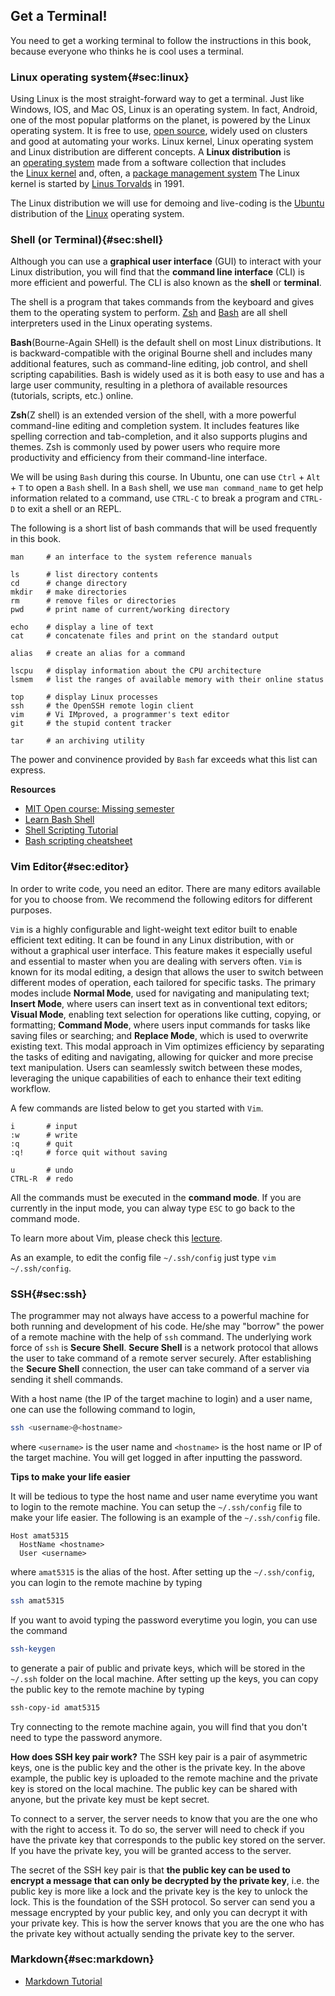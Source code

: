 ## Get a Terminal!

You need to get a working terminal to follow the instructions in this book, because everyone who thinks he is cool uses a terminal.

### Linux operating system{#sec:linux}

Using Linux is the most straight-forward way to get a terminal. Just like Windows, IOS, and Mac OS, Linux is an operating system. In fact,
Android, one of the most popular platforms on the planet, is powered by the
Linux operating system. It is free to use, [open
source](https://opensource.com/resources/what-open-source), widely used on
clusters and good at automating your works. Linux kernel, Linux operating system
and Linux distribution are different concepts. A **Linux distribution** is
an [operating system](https://en.wikipedia.org/wiki/Operating_system) made from
a software collection that includes the [Linux
kernel](https://en.wikipedia.org/wiki/Linux_kernel) and, often, a [package
management system](https://en.wikipedia.org/wiki/Package_management_system) The
Linux kernel is started by [Linus
Torvalds](https://en.wikipedia.org/wiki/Linus_Torvalds) in 1991.
 
The Linux distribution we will use for demoing and live-coding is the
[Ubuntu](https://ubuntu.com/desktop) distribution of the
[Linux](https://en.wikipedia.org/wiki/Linux) operating system.

### Shell (or Terminal){#sec:shell}

Although you can use a **graphical user interface** (GUI) to interact with your
Linux distribution, you will find that the **command line interface** (CLI) is
more efficient and powerful. The CLI is also known as the **shell** or **terminal**.

The shell is a program that takes commands from the keyboard and gives them to
the operating system to perform. [Zsh](https://zsh.org/) and
[Bash](https://gnu.org/software/bash/) are all shell interpreters used in the
Linux operating systems.

**Bash**(Bourne-Again SHell) is the default shell on most Linux distributions.
It is backward-compatible with the original Bourne shell and includes many
additional features, such as command-line editing, job control, and shell
scripting capabilities. Bash is widely used as it is both easy to use and has a
large user community, resulting in a plethora of available resources (tutorials,
scripts, etc.) online.

**Zsh**(Z shell) is an extended version of the shell, with a more powerful
command-line editing and completion system. It includes features like spelling
correction and tab-completion, and it also supports plugins and themes. Zsh is
commonly used by power users who require more productivity and efficiency from
their command-line interface.

We will be using `Bash` during this course. In Ubuntu, one can use `Ctrl` +
`Alt` + `T` to open a `Bash` shell. In a `Bash` shell, we use `man command_name`
to get help information related to a command, use `CTRL-C` to break a program
and `CTRL-D` to exit a shell or an REPL.

The following is a short list of bash commands that will be used frequently in this book.

```
man     # an interface to the system reference manuals

ls      # list directory contents
cd      # change directory
mkdir   # make directories
rm      # remove files or directories
pwd     # print name of current/working directory

echo    # display a line of text
cat     # concatenate files and print on the standard output

alias   # create an alias for a command

lscpu   # display information about the CPU architecture
lsmem   # list the ranges of available memory with their online status

top     # display Linux processes
ssh     # the OpenSSH remote login client
vim     # Vi IMproved, a programmer's text editor
git     # the stupid content tracker

tar     # an archiving utility
```

The power and convinence provided by `Bash` far exceeds what this list can
express.

**Resources**

* [MIT Open course: Missing semester](https://missing.csail.mit.edu/2020/shell-tools/)
* [Learn Bash Shell](https://www.learnshell.org/)
* [Shell Scripting Tutorial](https://www.shellscript.sh/)
* [Bash scripting cheatsheet](https://devhints.io/bash)

### Vim Editor{#sec:editor}
In order to write code, you need an editor. There are many editors available for 
you to choose from. We recommend the following editors for different purposes.

`Vim` is a highly configurable and light-weight text editor built to enable
efficient text editing. It can be found in any Linux distribution, with or
without a graphical user interface. This feature makes it especially useful and
essential to master when you are dealing with servers often. `Vim` is known for
its modal editing, a design that allows the user to switch between different
modes of operation, each tailored for specific tasks. The primary modes include
**Normal Mode**, used for navigating and manipulating text; **Insert Mode**,
where users can insert text as in conventional text editors; **Visual Mode**,
enabling text selection for operations like cutting, copying, or formatting;
**Command Mode**, where users input commands for tasks like saving files or
searching; and **Replace Mode**, which is used to overwrite existing text. This
modal approach in Vim optimizes efficiency by separating the tasks of editing
and navigating, allowing for quicker and more precise text manipulation. Users
can seamlessly switch between these modes, leveraging the unique capabilities of
each to enhance their text editing workflow. 

A few commands are listed below to get you started with `Vim`.

```
i       # input
:w      # write
:q      # quit
:q!     # force quit without saving

u       # undo
CTRL-R  # redo
```

All the commands must be executed in the **command mode**. If you are currently
in the input mode, you can alway type `ESC` to go back to the command mode.

To learn more about Vim, please check this [lecture](https://missing.csail.mit.edu/2020/editors/).

 As an example, to edit the config file `~/.ssh/config` just type
`vim ~/.ssh/config`.

### SSH{#sec:ssh}

The programmer may not always have access to a powerful machine for both running
and development of his code. He/she may "borrow" the power of a remote machine
with the help of `ssh` command. The underlying work force of `ssh` is **Secure
Shell**. **Secure Shell** is a network protocol that allows the user to take
command of a remote server securely. After establishing the **Secure Shell**
connection, the user can take command of a server via sending it shell commands.

With a host name (the IP of the target machine to login) and a user name, one
can use the following command to login,

```bash
ssh <username>@<hostname>
```
where `<username>` is the user name and `<hostname>` is the host name or IP of the target machine.
You will get logged in after inputting the password.

**Tips to make your life easier**

It will be tedious to type the host name and user name everytime you want to
login to the remote machine. You can setup the `~/.ssh/config` file to make your
life easier. The following is an example of the `~/.ssh/config` file.

```
Host amat5315
  HostName <hostname>
  User <username>
```

where `amat5315` is the alias of the host. After setting up the `~/.ssh/config`, you can login to the remote machine by typing

```bash
ssh amat5315
```

If you want to avoid typing the password everytime you login, you can use the command 
```bash
ssh-keygen
```
to generate a pair of public and private keys, which will be stored in the `~/.ssh` folder on the local machine.
After setting up the keys, you can copy the public key to the remote machine by typing
```bash
ssh-copy-id amat5315
```
Try connecting to the remote machine again, you will find that you don't need to type the password anymore.

**How does SSH key pair work?**
The SSH key pair is a pair of asymmetric keys, one is the public key and the other is the private key.
In the above example, the public key is uploaded to the remote machine and the private key is stored on the local machine. The public key can be shared with anyone, but the private key must be kept secret.

To connect to a server, the server needs to know that you are the one who with the right to access it. To do so, the server will need to check if you have the private key that corresponds to the public key stored on the server. If you have the private key, you will be granted access to the server.

The secret of the SSH key pair is that **the public key can be used to encrypt a message that can only be decrypted by the private key**, i.e. the public key is more like a lock and the private key is the key to unlock the lock. This is the foundation of the SSH protocol. So server can send you a message encrypted by your public key, and only you can decrypt it with your private key. This is how the server knows that you are the one who has the private key without actually sending the private key to the server.

### Markdown{#sec:markdown}
* [Markdown Tutorial](https://www.markdowntutorial.com/)
